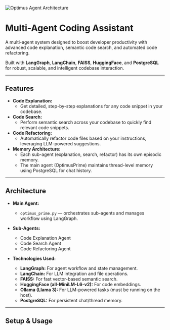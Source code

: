![Optimus Agent Architecture](./optimus-agent-excalidraw.png)

# Multi-Agent Coding Assistant

A multi-agent system designed to boost developer productivity with advanced code explanation, semantic code search, and automated code refactoring.

Built with **LangGraph**, **LangChain**, **FAISS**, **HuggingFace**, and **PostgreSQL** for robust, scalable, and intelligent codebase interaction.

---

## Features

- **Code Explanation:**
  - Get detailed, step-by-step explanations for any code snippet in your codebase.
- **Code Search:**
  - Perform semantic search across your codebase to quickly find relevant code snippets.
- **Code Refactoring:**
  - Automatically refactor code files based on your instructions, leveraging LLM-powered suggestions.
- **Memory Architecture:**
  - Each sub-agent (explanation, search, refactor) has its own episodic memory.
  - The main agent (OptimusPrime) maintains thread-level memory using PostgreSQL for chat history.

---

## Architecture

- **Main Agent:**

  - `optimus_prime.py` — orchestrates sub-agents and manages workflow using LangGraph.

- **Sub-Agents:**

  - Code Explanation Agent
  - Code Search Agent
  - Code Refactoring Agent

- **Technologies Used:**
  - **LangGraph:** For agent workflow and state management.
  - **LangChain:** For LLM integration and file operations.
  - **FAISS:** For fast vector-based semantic search.
  - **HuggingFace (all-MiniLM-L6-v2):** For code embeddings.
  - **Ollama (Llama 3):** For LLM-powered tasks (must be running on the host).
  - **PostgreSQL:** For persistent chat/thread memory.

---

## Setup & Usage

<!-- Add setup, installation, and usage instructions here. -->
